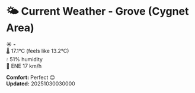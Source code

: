 # 🌤️ Current Weather - Grove (Cygnet Area)

☀️ **-**  
🌡️ 17.1°C (feels like 13.2°C)  
💧 51% humidity  
💨 ENE 17 km/h  

**Comfort:** Perfect 😌  
**Updated:** 20251030030000
